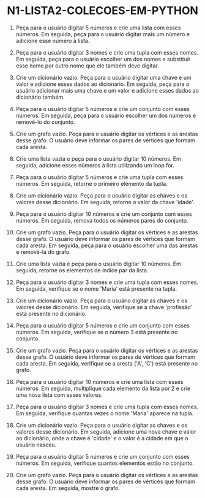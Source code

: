 # N1-LISTA2-COLECOES-EM-PYTHON

1. Peça para o usuário digitar 5 números e crie uma lista com esses números. Em seguida, peça para o usuário digitar mais um número e adicione esse número à lista.

2. Peça para o usuário digitar 3 nomes e crie uma tupla com esses nomes. Em seguida, peça para o usuário escolher um dos nomes e substituir esse nome por outro nome 
que ele também deve digitar.

3. Crie um dicionário vazio. Peça para o usuário digitar uma chave e um valor e adicione esses dados ao dicionário. Em seguida, peça para o usuário adicionar mais uma 
chave e um valor e adicione esses dados ao dicionário também.

4. Peça para o usuário digitar 5 números e crie um conjunto com esses números. Em seguida, peça para o usuário escolher um dos números e removê-lo do conjunto.

5. Crie um grafo vazio. Peça para o usuário digitar os vértices e as arestas desse grafo. O usuário deve informar os pares de vértices que formam cada aresta.

6. Crie uma lista vazia e peça para o usuário digitar 10 números. Em seguida, adicione esses números à lista utilizando um loop for.

7. Peça para o usuário digitar 5 números e crie uma tupla com esses números. Em seguida, retorne o primeiro elemento da tupla.

8. Crie um dicionário vazio. Peça para o usuário digitar as chaves e os valores desse dicionário. Em seguida, retorne o valor da chave 'idade'.

9. Peça para o usuário digitar 10 números e crie um conjunto com esses números. Em seguida, remova todos os números pares do conjunto.

10. Crie um grafo vazio. Peça para o usuário digitar os vértices e as arestas desse grafo. O usuário deve informar os pares de vértices que formam cada aresta. Em seguida, 
peça para o usuário escolher uma das arestas e removê-la do grafo.

11. Crie uma lista vazia e peça para o usuário digitar 10 números. Em seguida, retorne os elementos de índice par da lista.

12. Peça para o usuário digitar 3 nomes e crie uma tupla com esses nomes. Em seguida, verifique se o nome 'Maria' está presente na tupla.

13. Crie um dicionário vazio. Peça para o usuário digitar as chaves e os valores desse dicionário. Em seguida, verifique se a chave 'profissão' está presente no dicionário.

14. Peça para o usuário digitar 5 números e crie um conjunto com esses números. Em seguida, verifique se o número 3 está presente no conjunto.

15. Crie um grafo vazio. Peça para o usuário digitar os vértices e as arestas desse grafo. O usuário deve informar os pares de vértices que formam cada aresta. Em seguida, 
verifique se a aresta ('A', 'C') está presente no grafo.

16. Peça para o usuário digitar 10 números e crie uma lista com esses números. Em seguida, multiplique cada elemento da lista por 2 e crie uma nova lista com esses valores.

17. Peça para o usuário digitar 3 nomes e crie uma tupla com esses nomes. Em seguida, verifique quantas vezes o nome 'Maria' aparece na tupla.

18. Crie um dicionário vazio. Peça para o usuário digitar as chaves e os valores desse dicionário. Em seguida, adicione uma nova chave e valor ao dicionário, onde a chave é 
'cidade' e o valor é a cidade em que o usuário nasceu.

19. Peça para o usuário digitar 5 números e crie um conjunto com esses números. Em seguida, verifique quantos elementos estão no conjunto.

20. Crie um grafo vazio. Peça para o usuário digitar os vértices e as arestas desse grafo. O usuário deve informar os pares de vértices que formam cada aresta. Em seguida, 
mostre o grafo.




